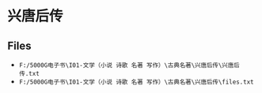 # 兴唐后传

## Files

- `F:/5000G电子书\I01-文学（小说 诗歌 名著 写作）\古典名著\兴唐后传\兴唐后传.txt`
- `F:/5000G电子书\I01-文学（小说 诗歌 名著 写作）\古典名著\兴唐后传\files.txt`
